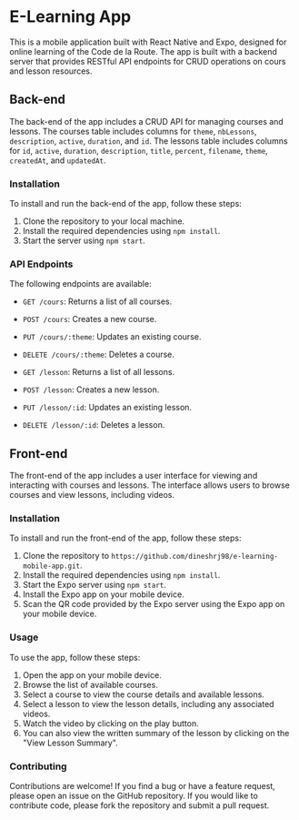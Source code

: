 # E-Learning App

This is a mobile application built with React Native and Expo, designed for online learning of the Code de la Route. The app is built with a backend server that provides RESTful API endpoints for CRUD operations on cours and lesson resources.

## Back-end

The back-end of the app includes a CRUD API for managing courses and lessons. The courses table includes columns for `theme`, `nbLessons`, `description`, `active`, `duration`, and `id`. The lessons table includes columns for `id`, `active`, `duration`, `description`, `title`, `percent`, `filename`, `theme`, `createdAt`, and `updatedAt`.

### Installation

To install and run the back-end of the app, follow these steps:

1. Clone the repository to your local machine.
2. Install the required dependencies using `npm install`.
3. Start the server using `npm start`.

### API Endpoints

The following endpoints are available:

- `GET /cours`: Returns a list of all courses.
- `POST /cours`: Creates a new course.
- `PUT /cours/:theme`: Updates an existing course.
- `DELETE /cours/:theme`: Deletes a course.

- `GET /lesson`: Returns a list of all lessons.
- `POST /lesson`: Creates a new lesson.
- `PUT /lesson/:id`: Updates an existing lesson.
- `DELETE /lesson/:id`: Deletes a lesson.

## Front-end

The front-end of the app includes a user interface for viewing and interacting with courses and lessons. The interface allows users to browse courses and view lessons, including videos.

### Installation

To install and run the front-end of the app, follow these steps:

1. Clone the repository to `https://github.com/dineshrj98/e-learning-mobile-app.git`.
2. Install the required dependencies using `npm install`.
3. Start the Expo server using `npm start`.
4. Install the Expo app on your mobile device.
5. Scan the QR code provided by the Expo server using the Expo app on your mobile device.

### Usage

To use the app, follow these steps:

1. Open the app on your mobile device.
2. Browse the list of available courses.
3. Select a course to view the course details and available lessons.
4. Select a lesson to view the lesson details, including any associated videos.
5. Watch the video by clicking on the play button.
6. You can also view the written summary of the lesson by clicking on the "View Lesson Summary".

### Contributing

Contributions are welcome! If you find a bug or have a feature request, please open an issue on the GitHub repository. If you would like to contribute code, please fork the repository and submit a pull request.

